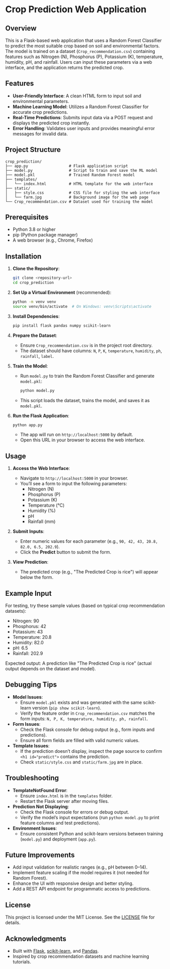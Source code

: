 <xaiArtifact artifact_id="cc7eb72b-efdf-43fa-8b84-a93171fc237b" artifact_version_id="aaff133b-e2b2-4d07-b87d-f069278dce37" title="README.md" contentType="text/markdown">

# Crop Prediction Web Application

## Overview
This is a Flask-based web application that uses a Random Forest Classifier to predict the most suitable crop based on soil and environmental factors. The model is trained on a dataset (`Crop_recommendation.csv`) containing features such as Nitrogen (N), Phosphorus (P), Potassium (K), temperature, humidity, pH, and rainfall. Users can input these parameters via a web interface, and the application returns the predicted crop.

## Features
- **User-Friendly Interface**: A clean HTML form to input soil and environmental parameters.
- **Machine Learning Model**: Utilizes a Random Forest Classifier for accurate crop predictions.
- **Real-Time Predictions**: Submits input data via a POST request and displays the predicted crop instantly.
- **Error Handling**: Validates user inputs and provides meaningful error messages for invalid data.

## Project Structure
```
crop_prediction/
├── app.py                  # Flask application script
├── model.py                # Script to train and save the ML model
├── model.pkl               # Trained Random Forest model
├── templates/
│   └── index.html          # HTML template for the web interface
├── static/
│   ├── style.css           # CSS file for styling the web interface
│   └── farm.jpg            # Background image for the web page
└── Crop_recommendation.csv # Dataset used for training the model
```

## Prerequisites
- Python 3.8 or higher
- pip (Python package manager)
- A web browser (e.g., Chrome, Firefox)

## Installation
1. **Clone the Repository**:
   ```bash
   git clone <repository-url>
   cd crop_prediction
   ```

2. **Set Up a Virtual Environment** (recommended):
   ```bash
   python -m venv venv
   source venv/bin/activate  # On Windows: venv\Scripts\activate
   ```

3. **Install Dependencies**:
   ```bash
   pip install flask pandas numpy scikit-learn
   ```

4. **Prepare the Dataset**:
   - Ensure `Crop_recommendation.csv` is in the project root directory.
   - The dataset should have columns: `N`, `P`, `K`, `temperature`, `humidity`, `ph`, `rainfall`, `label`.

5. **Train the Model**:
   - Run `model.py` to train the Random Forest Classifier and generate `model.pkl`:
     ```bash
     python model.py
     ```
   - This script loads the dataset, trains the model, and saves it as `model.pkl`.

6. **Run the Flask Application**:
   ```bash
   python app.py
   ```
   - The app will run on `http://localhost:5000` by default.
   - Open this URL in your browser to access the web interface.

## Usage
1. **Access the Web Interface**:
   - Navigate to `http://localhost:5000` in your browser.
   - You’ll see a form to input the following parameters:
     - Nitrogen (N)
     - Phosphorus (P)
     - Potassium (K)
     - Temperature (°C)
     - Humidity (%)
     - pH
     - Rainfall (mm)

2. **Submit Inputs**:
   - Enter numeric values for each parameter (e.g., `90, 42, 43, 20.8, 82.0, 6.5, 202.9`).
   - Click the **Predict** button to submit the form.

3. **View Prediction**:
   - The predicted crop (e.g., "The Predicted Crop is rice") will appear below the form.

## Example Input
For testing, try these sample values (based on typical crop recommendation datasets):
- Nitrogen: 90
- Phosphorus: 42
- Potassium: 43
- Temperature: 20.8
- Humidity: 82.0
- pH: 6.5
- Rainfall: 202.9

Expected output: A prediction like "The Predicted Crop is rice" (actual output depends on the dataset and model).

## Debugging Tips
- **Model Issues**:
  - Ensure `model.pkl` exists and was generated with the same scikit-learn version (`pip show scikit-learn`).
  - Verify the feature order in `Crop_recommendation.csv` matches the form inputs: `N, P, K, temperature, humidity, ph, rainfall`.
- **Form Issues**:
  - Check the Flask console for debug output (e.g., form inputs and predictions).
  - Ensure all form fields are filled with valid numeric values.
- **Template Issues**:
  - If the prediction doesn’t display, inspect the page source to confirm `<h1 id="predict">` contains the prediction.
  - Check `static/style.css` and `static/farm.jpg` are in place.

## Troubleshooting
- **TemplateNotFound Error**:
  - Ensure `index.html` is in the `templates` folder.
  - Restart the Flask server after moving files.
- **Prediction Not Displaying**:
  - Check the Flask console for errors or debug output.
  - Verify the model’s input expectations (run `python model.py` to print feature columns and test predictions).
- **Environment Issues**:
  - Ensure consistent Python and scikit-learn versions between training (`model.py`) and deployment (`app.py`).

## Future Improvements
- Add input validation for realistic ranges (e.g., pH between 0–14).
- Implement feature scaling if the model requires it (not needed for Random Forest).
- Enhance the UI with responsive design and better styling.
- Add a REST API endpoint for programmatic access to predictions.

## License
This project is licensed under the MIT License. See the [LICENSE](LICENSE) file for details.

## Acknowledgments
- Built with [Flask](https://flask.palletsprojects.com/), [scikit-learn](https://scikit-learn.org/), and [Pandas](https://pandas.pydata.org/).
- Inspired by crop recommendation datasets and machine learning tutorials.

</xaiArtifact>
